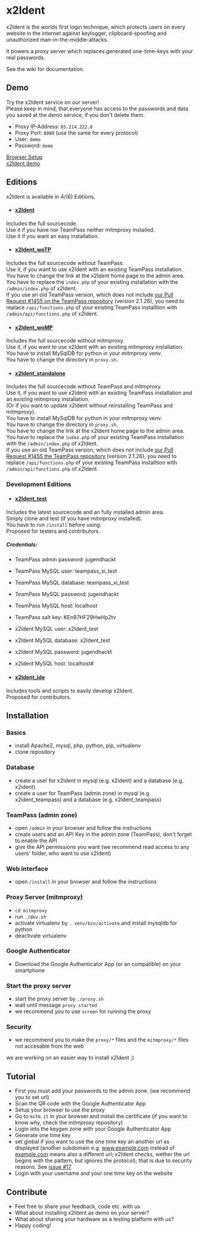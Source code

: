 # x2Ident
x2Ident is the worlds first login technique, which protects users on every website in the internet against keylogger, clipboard-spoofing and unauthorized man-in-the-middle-attacks.

It powers a proxy server which replaces generated one-time-keys with your real passwords.

See the wiki for documentation.

## Demo
Try the x2Ident service on our server!   
Please keep in mind, that everyone has access to the passwords and data you saved at the demo service, if you don't delete them.
* Proxy IP-Address: `85.214.222.8`
* Proxy Port: `8080` (use the same for every protocol)
* User: `demo`
* Password: `demo`

[Browser Setup](https://github.com/x2Ident/x2Ident/wiki/Browser-Setup)   
[x2Ident demo](https://noscio.eu/x2Ident/demo)

## Editions
x2Ident is available in 4/(6) Editions.

* #### [x2Ident](https://github.com/x2Ident/x2Ident)
Includes the full sourcecode.   
Use it if you have nor TeamPass neither mitmproxy installed.   
Use it if you want an easy installation.   

* #### [x2Ident_woTP](https://github.com/x2Ident/x2Ident_woTP)
Includes the full sourcecode without TeamPass.   
Use it, if you want to use x2Ident with an existing TeamPass installation.   
You have to change the link at the x2Ident home page to the admin area.   
You have to replace the `index.php` of your existing installation with the `/admin/index.php` of x2Ident.   
If you use an old TeamPass version, which does not include [our Pull Request #1455 on the TeamPass repository](https://github.com/nilsteampassnet/TeamPass/pull/1455) (version 2.1.26), you need to replace `/api/functions.php` of your existing TeamPass installtion with `/admin/api/functions.php` of x2Ident.

* #### [x2Ident_woMP](https://github.com/x2Ident/x2Ident_woMP)
Includes the full sourcecode without mitmproxy.   
Use it, if you want to use x2Ident with an existing mitmproxy installation.   
You have to install MySqlDB for python in your mitmproxy venv.   
You have to change the directory in `proxy.sh`.   

* #### [x2Ident_standalone](https://github.com/x2Ident/x2Ident_standalone)
Includes the full sourcecode without TeamPass and mitmproxy.   
Use it, if you want to use x2Ident with an existing TeamPass installation and an existing mitmproxy installation.   
(Or if you want to update x2Ident without reinstalling TeamPass and mitmproxy).   
You have to install MySqlDB for python in your mitmproxy venv.   
You have to change the directory in `proxy.sh`.   
You have to change the link at the x2Ident home page to the admin area.   
You have to replace the `index.php` of your existing TeamPass installation with the `/admin/index.php` of x2Ident.   
If you use an old TeamPass version, which does not include [our Pull Request #1455 the TeamPass repository](https://github.com/nilsteampassnet/TeamPass/pull/1455) (version 2.1.26), you need to replace `/api/functions.php` of your existing TeamPass installtion with `/admin/api/functions.php` of x2Ident.

### Development Editions

* #### [x2Ident_test](https://github.com/x2Ident/x2Ident_test)
Includes the latest sourcecode and an fully installed admin area.   
Simply clone and test (if you have mitmproxy installed).   
You have to run `/install` before using.   
Proposed for testers and contributors.   
  ##### Credentials:
  * TeamPass admin password: jugendhackt
  * TeamPass MySQL user: teampass_xi_test   
  * TeamPass MySQL database: teampass_xi_test
  * TeamPass MySQL password: jugendhackt
  * TeamPass MySQL host: localhost
  * TeamPass salt key: KEn87HF29HwHp2tv
  * x2Ident MySQL user: x2Ident_test   
  * x2Ident MySQL database: x2Ident_test
  * x2Ident MySQL password: jugendhackt
  * x2Ident MySQL host: localhost#

* #### [x2Ident_ide](https://github.com/x2Ident/x2Ident_ide)
Includes tools and scripts to easily develop x2Ident.   
Proposed for contributors.   


## Installation

### Basics
* install Apache2, mysql, php, python, pip, virtualenv
* clone repository

### Database
* create a user for x2Ident in mysql (e.g. x2ident) and a database (e.g. x2ident)
* create a user for TeamPass (admin zone) in mysql (e.g. x2ident_teampass) and a database (e.g. x2ident_teampass)

### TeamPass (admin zone)
* open `/admin` in your browser and follow the instructions
* create users and an API Key in the admin zone (TeamPass), don't forget to enable the API
* give the API permissions you want (we recommend read access to any users' folder, who want to use x2Ident)

### Web interface
* open `/install` in your browser and follow the instructions

### Proxy Server (mitmproxy)
* `cd mitmproxy`
* run `./dev.sh`
* activate virtualenv by `. venv/bin/activate` and install mysqldb for python
* deactivate virtualenv

### Google Authenticator
* Download the Google Authenticator App (or an compatible) on your smartphone

### Start the proxy server
* start the proxy server by `./proxy.sh`
* wait until message `proxy started`
* we recommend you to use `screen` for running the proxy

### Security
* we recommend you to make the `proxy/*` files and the `mitmproxy/*` files not accesable from the web

we are working on an easier way to install x2Ident ;)

## Tutorial
* First you must add your passwords to the admin zone. (we recommend you to set url)
* Scan the QR code with the Google Authenticator App
* Setup your browser to use the proxy
* Go to `mitm.it` in your browser and install the certificate (if you want to know why, check the mitmproxy repository)
* Login into the keygen zone with your Google Authenticator App
* Generate one time key
* set global if you want to use the one time key an another url as displayed (another subdomain e.g. www.example.com instead of [example.com](example.com) means also a different url; x2Ident checks, wether the url begins with the pattern, but ignores the protocol); that is due to security reasons. See [issue #17](https://github.com/x2Ident/x2Ident/issues/17)
* Login with your username and your one time key on the website

## Contribute
* Feel free to share your feedback, code etc. with us
* What about installing x2Ident as demo on your server?
* What about sharing your hardware as a testing platform with us?
* Happy coding!
